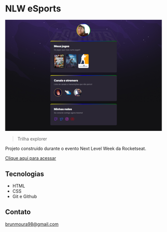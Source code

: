 # NLW eSports

![preview](./.github/preview.png)

>Trilha explorer

Projeto construido durante o evento Next Level Week da Rocketseat.

[Clique aqui para acessar](https://Uckbach.github.io/NLW/)

## Tecnologias
- HTML
- CSS
- Git e Github

## Contato

brunmoura98@gmail.com